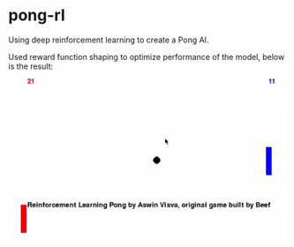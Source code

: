 # pong-rl
Using deep reinforcement learning to create a Pong AI.

Used reward function shaping to optimize performance of the model, below is the result:

![alt-text](https://github.com/aswinvisva/pong-rl/blob/master/pong.gif)
